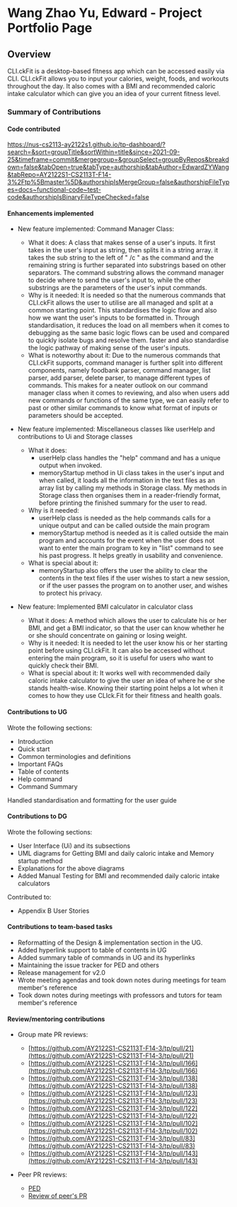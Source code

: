 # Wang Zhao Yu, Edward - Project Portfolio Page

## Overview
CLI.ckFit is a desktop-based fitness app which can be accessed easily via CLI. CLI.ckFit allows you to input your calories,
weight, foods, and workouts throughout the day. It also comes with a BMI and recommended caloric intake calculator
which can give you an idea of your current fitness level.

### Summary of Contributions
#### Code contributed
https://nus-cs2113-ay2122s1.github.io/tp-dashboard/?search=&sort=groupTitle&sortWithin=title&since=2021-09-25&timeframe=commit&mergegroup=&groupSelect=groupByRepos&breakdown=false&tabOpen=true&tabType=authorship&tabAuthor=EdwardZYWang&tabRepo=AY2122S1-CS2113T-F14-3%2Ftp%5Bmaster%5D&authorshipIsMergeGroup=false&authorshipFileTypes=docs~functional-code~test-code&authorshipIsBinaryFileTypeChecked=false

#### Enhancements implemented
* New feature implemented: Command Manager Class:
  * What it does: A class that makes sense of a user's inputs. It first takes in the user's input as string, then splits it in a string array. 
  it takes the sub string to the left of " /c " as the command and the remaining string is further separated into substrings based on other
  separators. The command substring allows the command manager to decide where to send the user's input to, while the other substrings are the 
  parameters of the user's input commands.
  * Why is it needed: It is needed so that the numerous commands that CLI.ckFit allows the user to utilise are all managed and split
  at a common starting point. This standardises the logic flow and also how we want the user's inputs to be formatted in. Through
  standardisation, it reduces the load on all members when it comes to debugging as the same basic logic flows can be used and compared to
  quickly isolate bugs and resolve them. 
  faster and also standardise the logic pathway of making sense of the user's inputs.
  * What is noteworthy about it: Due to the numerous commands that CLI.ckFit supports, command manager is further split into different components,
  namely foodbank parser, command manager, list parser, add parser, delete parser, to manage different types of commands. This makes for a neater outlook 
  on our command manager class when it comes to reviewing, and also when users add new commands or functions of the same type, we can easily refer to 
  past or other similar commands to know what format of inputs or parameters should be accepted.

* New feature implemented: Miscellaneous classes like userHelp and contributions to Ui and Storage classes 
  * What it does:
    * userHelp class handles the "help" command and has a unique output when invoked.
    * memoryStartup method in Ui class takes in the user's input and when called, it loads all the information in the text 
    files as an array list by calling my methods in Storage class. My methods in Storage class then organises them in a reader-friendly 
    format, before printing the finished summary for the user to read.
  * Why is it needed:
    * userHelp class is needed as the help commands calls for a unique output and can be called outside the main program
    * memoryStartup method is needed as it is called outside the main program and accounts for the event when the user does
    not want to enter the main program to key in "list" command to see his past progress. It helps greatly in usability and convenience.
  * What is special about it:
    * memoryStartup also offers the user the ability to clear the contents in the text files if the user wishes to start a
    new session, or if the user passes the program on to another user, and wishes to protect his privacy.

* New feature: Implemented BMI calculator in calculator class
  * What it does: A method which allows the user to calculate his or her BMI, and get a BMI indicator, so that the user
  can know whether he or she should concentrate on gaining or losing weight.
  * Why is it needed: It is needed to let the user know his or her starting point before using CLI.ckFit. It can also be accessed 
  without entering the main program, so it is useful for users who want to quickly check their BMI.
  * What is special about it: It works well with recommended daily caloric intake calculator to give the user an idea of where he 
  or she stands health-wise. Knowing their starting point helps a lot when it comes to how they use CLIck.Fit for their fitness and health 
  goals.

#### Contributions to UG
Wrote the following sections:
* Introduction
* Quick start
* Common terminologies and definitions
* Important FAQs
* Table of contents
* Help command
* Command Summary

Handled standardisation and formatting for the user guide

#### Contributions to DG
Wrote the following sections:
* User Interface (Ui) and its subsections
* UML diagrams for Getting BMI and daily caloric intake and Memory startup method
* Explanations for the above diagrams
* Added Manual Testing for BMI and recommended daily caloric intake calculators

Contributed to:
* Appendix B User Stories


#### Contributions to team-based tasks
* Reformatting of the Design & implementation section in the UG.
* Added hyperlink support to table of contents in UG
* Added summary table of commands in UG and its hyperlinks
* Maintaining the issue tracker for PED and others
* Release management for v2.0
* Wrote meeting agendas and took down notes during meetings for team member's reference
* Took down notes during meetings with professors and tutors for team member's reference


#### Review/mentoring contributions
* Group mate PR reviews:
  * [https://github.com/AY2122S1-CS2113T-F14-3/tp/pull/21](https://github.com/AY2122S1-CS2113T-F14-3/tp/pull/21)
  * [https://github.com/AY2122S1-CS2113T-F14-3/tp/pull/166](https://github.com/AY2122S1-CS2113T-F14-3/tp/pull/166)
  * [https://github.com/AY2122S1-CS2113T-F14-3/tp/pull/138](https://github.com/AY2122S1-CS2113T-F14-3/tp/pull/138)
  * [https://github.com/AY2122S1-CS2113T-F14-3/tp/pull/123](https://github.com/AY2122S1-CS2113T-F14-3/tp/pull/123)
  * [https://github.com/AY2122S1-CS2113T-F14-3/tp/pull/122](https://github.com/AY2122S1-CS2113T-F14-3/tp/pull/122)
  * [https://github.com/AY2122S1-CS2113T-F14-3/tp/pull/102](https://github.com/AY2122S1-CS2113T-F14-3/tp/pull/102)
  * [https://github.com/AY2122S1-CS2113T-F14-3/tp/pull/83](https://github.com/AY2122S1-CS2113T-F14-3/tp/pull/83)
  * [https://github.com/AY2122S1-CS2113T-F14-3/tp/pull/143](https://github.com/AY2122S1-CS2113T-F14-3/tp/pull/143)
  
* Peer PR reviews:
  * [PED](https://github.com/EdwardZYWang/alpha/issues/1)
  * [Review of peer's PR](https://github.com/nus-cs2113-AY2122S1/ip/pull/170)